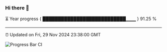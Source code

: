 ### Hi there 👋

⏳ Year progress { ███████████████████████████▁▁▁ } 91.25 %

---

⏰ Updated on Fri, 29 Nov 2024 23:38:00 GMT

![Progress Bar CI](https://github.com/IshwaranRudhara/GIT-ACTION/workflows/Progress%20Bar%20CI/badge.svg)
